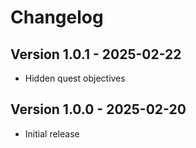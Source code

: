 # Changelog

## Version 1.0.1 - 2025-02-22
- Hidden quest objectives

## Version 1.0.0 - 2025-02-20
- Initial release
